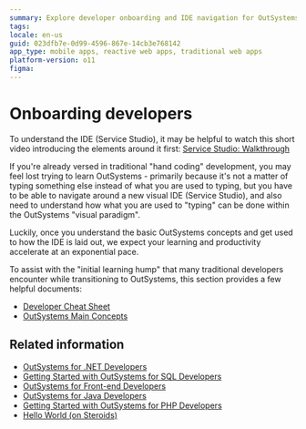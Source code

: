 ```yaml
---
summary: Explore developer onboarding and IDE navigation for OutSystems 11 (O11) to enhance learning and productivity.
tags:
locale: en-us
guid: 023dfb7e-0d99-4596-867e-14cb3e768142
app_type: mobile apps, reactive web apps, traditional web apps
platform-version: o11
figma:
---
```


# Onboarding developers

<div class="info" markdown="1">

To understand the IDE (Service Studio), it may be helpful to watch this short video introducing the elements around it first: [Service Studio: Walkthrough](https://learn.outsystems.com/training/journeys/web-developer-662/service-studio-walkthrough/o11/2352)

</div>

If you're already versed in traditional "hand coding" development, you may feel lost trying to learn OutSystems - primarily because it's not a matter of typing something else instead of what you are used to typing, but you have to be able to navigate around a new visual IDE (Service Studio), and also need to understand how what you are used to "typing" can be done within the OutSystems "visual paradigm".

Luckily, once you understand the basic OutSystems concepts and get used to how the IDE is laid out, we expect your learning and productivity accelerate at an exponential pace.

To assist with the "initial learning hump" that many traditional developers encounter while transitioning to OutSystems, this section provides a few helpful documents:

* [Developer Cheat Sheet](dev-cheat-sheet.md)
* [OutSystems Main Concepts](os-language-concepts.md)

## Related information

* [OutSystems for .NET Developers](https://learn.outsystems.com/training/journeys/outsystems-for-dotnet-developers-661)
* [Getting Started with OutSystems for SQL Developers](https://learn.outsystems.com/training/journeys/outsystems-for-sql-developers-458)
* [OutSystems for Front-end Developers](https://learn.outsystems.com/training/journeys/outsystems-for-front-end-developers-455)
* [OutSystems for Java Developers](https://learn.outsystems.com/training/journeys/outsystems-for-java-developers-456)
* [Getting Started with OutSystems for PHP Developers](https://learn.outsystems.com/training/journeys/outsystems-for-php-developers-457)
* [Hello World (on Steroids)](https://learn.outsystems.com/training/journeys/hello-world-699)

